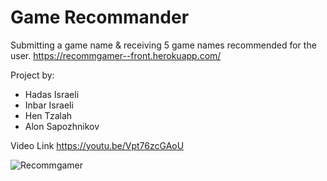 # Game Recommander
Submitting a game name & receiving 5 game names recommended for the user.
https://recommgamer--front.herokuapp.com/

Project by: 
- Hadas Israeli
- Inbar Israeli
- Hen Tzalah
- Alon Sapozhnikov

Video Link
https://youtu.be/Vpt76zcGAoU


![Recommgamer](https://user-images.githubusercontent.com/76647532/185186765-f52c7193-86bb-4f22-ba4b-a112f0365796.jpeg)
